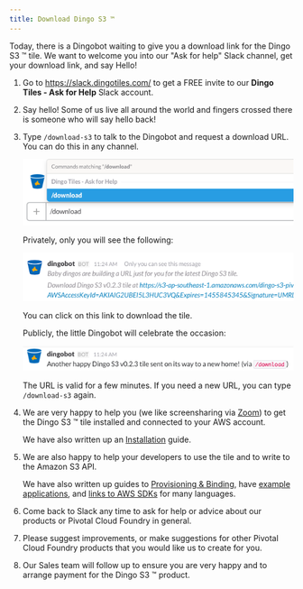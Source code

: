 ```yaml
---
title: Download Dingo S3 ™
---
```


Today, there is a Dingobot waiting to give you a download link for the Dingo S3 ™ tile. We want to welcome you into our "Ask for help" Slack channel, get your download link, and say Hello!

1. Go to https://slack.dingotiles.com/ to get a FREE invite to our **Dingo Tiles - Ask for Help** Slack account.
2. Say hello! Some of us live all around the world and fingers crossed there is someone who will say hello back!
3. Type `/download-s3` to talk to the Dingobot and request a download URL. You can do this in any channel.

    ![download](images/dingobot-download.png)

    Privately, only you will see the following:

    ![private](images/dingobot-download-private.png)

    You can click on this link to download the tile.

    Publicly, the little Dingobot will celebrate the occasion:

    ![public](images/dingobot-download-public.png)

    The URL is valid for a few minutes. If you need a new URL, you can type `/download-s3` again.

4. We are very happy to help you (we like screensharing via [Zoom](https://zoom.us)) to get the Dingo S3 ™ tile installed and connected to your AWS account.

    We have also written up an [Installation](installation.html) guide.

5. We are also happy to help your developers to use the tile and to write to the Amazon S3 API.

    We have also written up guides to [Provisioning &amp; Binding](usage-provision.html), have [example applications](lang-examples.html), and [links to AWS SDKs](lang-s3-sdk.html) for many languages.

6. Come back to Slack any time to ask for help or advice about our products or Pivotal Cloud Foundry in general.

7. Please suggest improvements, or make suggestions for other Pivotal Cloud Foundry products that you would like us to create for you.

7. Our Sales team will follow up to ensure you are very happy and to arrange payment for the Dingo S3 ™ product.
